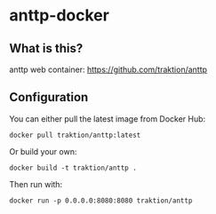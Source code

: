 # anttp-docker

## What is this?

anttp web container: https://github.com/traktion/anttp

## Configuration

You can either pull the latest image from Docker Hub:

`docker pull traktion/anttp:latest`

Or build your own:

`docker build -t traktion/anttp .`

Then run with:

`docker run -p 0.0.0.0:8080:8080 traktion/anttp`
